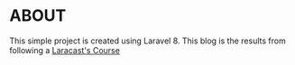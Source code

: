 # ABOUT
This simple project is created using Laravel 8. This blog is the results from following a [Laracast's Course](https://laracasts.com/series/laravel-8-from-scratch)
